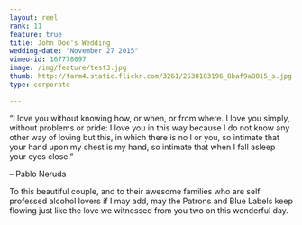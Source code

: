 ```yaml
---
layout: reel
rank: 11
feature: true
title: John Doe's Wedding
wedding-date: "November 27 2015"
vimeo-id: 167778097
image: /img/feature/test3.jpg
thumb: http://farm4.static.flickr.com/3261/2538183196_8baf9a8015_s.jpg
type: corporate

---
```


“I love you without knowing how, or when, or from where. I love you simply, without problems or pride: I love you in this way because I do not know any other way of loving but this, in which there is no I or you, so intimate that your hand upon my chest is my hand, so intimate that when I fall asleep your eyes close.”

– Pablo Neruda

To this beautiful couple, and to their awesome families who are self professed alcohol lovers if I may add, may the Patrons and Blue Labels keep flowing just like the love we witnessed from you two on this wonderful day.